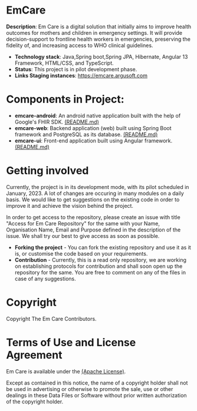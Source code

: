 # EmCare

 **Description**: Em Care is a digital solution that initially aims to improve health outcomes for mothers and children in emergency settings. It will provide decision-support to frontline health workers in emergencies, preserving the fidelity of, and increasing access to WHO clinical guidelines.

   - **Technology stack**: Java,Spring boot,Spring JPA, Hibernate, Angular 13 Framework, HTML/CSS, and TypeScript.
   - **Status**: This project is in pilot development phase.
   - **Links Staging instances**: https://emcare.argusoft.com
# Components in Project:

- **emcare-android**: An android native application built with the help of Google's FHIR SDK.  [(README.md)](/emcare-android/README.md)
- **emcare-web**: Backend application (web) built using Spring Boot framework and PostgreSQL as its database. [(README.md)](/emcare-web/README.md)
- **emcare-ui**: Front-end application built using Angular framework. [(README.md)](/emcare-ui/README.md)
<!-- *** 
# Dependencies
###### Following dependencies are being used in the app
- KeyCloak(Identity and Access Management)
- IBM(Watson Language Translator)
- Twilio
- Google's FHIR SDK
## **KeyCloak(Identity and Access Management)**
### Setting up KeyCloak
1. Download KeyCloak-15.0.2 from https://www.keycloak.org/downloads
2. Go to the KeyCloak-15.0.2/standalone/configuration/standalone.xml and change schema or DB credential for your use
3. cd bin 
4. ./standalone.sh -b 0.0.0.0 -bmanagement 0.0.0.0 -Djboss.socket.binding.port-offset=100 &
***

## **IBM Watson Language Translator**
### Setting up IBM
1. Go to the https://cloud.ibm.com/login?state=/catalog/services/language-translator and make Sign-in or Sign-up.
2. Make new service for project
3. Get access-key from the service console.
***

## **Twilio(SMS Service)**
### Setting up Twilio
1. Go to the https://www.twilio.com/login and make Sign-in or Sign-Up.
2. Make New SMS Service for project
3. Get access-token, ssid, phone-number, and service-id  from the service console.
***
## **Google FHIR SDK**
 - **Engine**: To manage the FHIR resource locally in the application as well as to handle the sync & management of resources between   application & server
 - **SDC**: It is used to render the questionnaire using its form filler, fetch questionnaire Response & extract resources from the questionnaire using structure map based extraction.
 - **Workflow Library**: Currently using to evaluate cql for initialExpression & wip to use it for the plan definition

# Configuration
Em Care have different configuration based on each components which are describe below in "How to Run" section. 
## How to Run
#### Steps for running Em Care web

1. Go to emcare-web/ directory
2. Create an admin user from the keycloak UI (http://server-ip:port/auth/)
3. Get access-key from the IBM service console. (https://cloud.ibm.com/login?state=/catalog/services/language-translator)
4. Get access-token, ssid, phone-number, and service-id  from the twilio service console. (https://www.twilio.com/login)
5. Set KeyCloak Client secret and admin user info in KeycloakConfig.java file (emcare-web/src/main/java/com/argusoft/who/emcare/web/config/KeyCloakConfig.java)(Ignore if you done before)
6. Run command "mvn clean install"
7. Go to "/target" folder
8. Run "java -jar emcare-web.jar"

    java -jar emcare-web-0.0.1-SNAPSHOT.jar --keycloak.credentials.secret=********-******-****-****-********** --ibm.access-key=******************************** --spring.mail.password=************ --twilio.account.ssid=****************** --twilio.account.token=************** --twilio.phone.number=************ --twilio.messaging.service.id=********************** --spring.datasource.password=************ --root=/home/************

#### Notes For emcare-web

- **keycloak.credentials.secret** -> Provide credentials of KeyCloak (You can see this key from the KeyCloak user interface) for user identity and access management.
- **ibm.access-key** -> Provide a key for dynamic language translation (You have to create an account in IBM and get the key from there https://www.ibm.com/cloud/watson-language-translator)
- **spring.mail.password** -> Provide mail account server password for communicating with Em Care users.
- **twilio.account.ssid** -> provider Twilio Account SSID for communicating with users via SMS. (You can get this from https://www.twilio.com/)
- **twilio.account.token** -> provider Twilio Account TOKEN for communicating with users via SMS. (You can get this from https://www.twilio.com/)
- **twilio.phone.number** -> provider Twilio Account Phone Number for communicate with user via SMS. (You can get this from https://www.twilio.com/)
- **twilio.messaging.service.id** -> provider Twilio Account SERVICE-ID for communicating with users via SMS. (You can get this from https://www.twilio.com/)
- **spring.datasource.password** -> Provide a Postgresql database password.
- **root** -> Provide root path for resource management.
***

### **Steps for running Em Care UI**: 

1. Install primary requirement Node(V16).
2. Install Angular 13 CLI.
3. Go to the directory emcare-ui/ .
4. Run "npm install".
5. Run "ng serve". (By default server start on 4200 port).
*** -->
# Getting involved

Currently, the project is in its development mode, with its pilot scheduled in January, 2023. A lot of changes are occuring in many modules on a daily basis. We would like to get suggestions on the existing code in order to improve it and achieve the vision behind the project. 

In order to get access to the repository, please create an issue with title "Access for Em Care Repository" for the same with your Name, Organisation Name, Email and Purpose defined in the description of the issue. We shall try our best to give access as soon as possible. 

- **Forking the project** - You can fork the existing repository and use it as it is, or customise the code based on your requirements. 
- **Contribution** - Currently, this is a read only repository, we are working on establishing protocols for contribution and shall soon open up the repository for the same. You are free to comment on any of the files in case of any suggestions. 

<!-- # Additional Information or Links
1. **Em Care Staging application** : https://emcare.argusoft.com
2. **KeyCloak Documentation** : https://www.keycloak.org/documentation
3. **IBM Cloud Translation** : https://www.ibm.com/cloud/watson-language-translator
3. **Twilio** : https://www.twilio.com/docs/sms -->

# Copyright
Copyright The Em Care Contributors.

# Terms of Use and License Agreement
Em Care is available under the [(Apache License)](LICENSE).

Except as contained in this notice, the name of a copyright holder shall not be used in advertising or otherwise to promote the sale, use or other dealings in these Data Files or Software without prior written authorization of the copyright holder.


